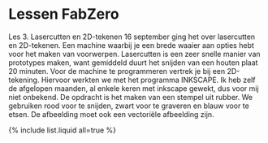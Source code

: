 
# Lessen FabZero

Les 3. Lasercutten en 2D-tekenen
16 september ging het over lasercutten en 2D-tekenen. Een machine waarbij je een brede waaier aan opties hebt voor het maken van voorwerpen. Lasercutten is een zeer snelle manier van prototypes maken, want gemiddeld duurt het snijden van een houten plaat 20 minuten. Voor de machine te programmeren vertrek je bij een 2D-tekening. Hiervoor werkten we met het programma INKSCAPE. Ik heb zelf de afgelopen maanden, al enkele keren met inkscape gewekt, dus voor mij niet onbekend. 
De opdracht is het maken van een stempel uit rubber. We gebruiken rood voor te snijden, zwart voor te graveren en blauw voor te etsen. De afbeelding moet ook een vectoriële afbeelding zijn. 

{% include list.liquid all=true %}
